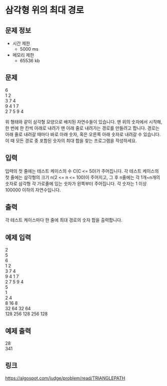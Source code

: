 # 삼각형 위의 최대 경로

## 문제 정보
* 시간 제한
	- 5000 ms
* 메모리 제한
	- 65536 kb


## 문제
6  
1  2  
3  7  4  
9  4  1  7  
2  7  5  9  4  

위 형태와 같이 삼각형 모양으로 배치된 자연수들이 있습니다. 맨 위의 숫자에서 시작해, 한 번에 한 칸씩 아래로 내려가 맨 아래 줄로 내려가는 경로를 만들려고 합니다. 경로는 아래 줄로 내려갈 때마다 바로 아래 숫자, 혹은 오른쪽 아래 숫자로 내려갈 수 있습니다. 이 때 모든 경로 중 포함된 숫자의 최대 합을 찾는 프로그램을 작성하세요.


## 입력

입력의 첫 줄에는 테스트 케이스의 수 C(C <= 50)가 주어집니다. 각 테스트 케이스의 첫 줄에는 삼각형의 크기 n(2 <= n <= 100)이 주어지고, 그 후 n줄에는 각 1개~n개의 숫자로 삼각형 각 가로줄에 있는 숫자가 왼쪽부터 주어집니다. 각 숫자는 1 이상 100000 이하의 자연수입니다.


## 출력

각 테스트 케이스마다 한 줄에 최대 경로의 숫자 합을 출력합니다.


## 예제 입력

2  
5  
6  
1  2  
3  7  4  
9  4  1  7  
2  7  5  9  4  
5  
1   
2 4  
8 16 8  
32 64 32 64  
128 256 128 256 128  


## 예제 출력  

28  
341  

## 링크
https://algospot.com/judge/problem/read/TRIANGLEPATH

